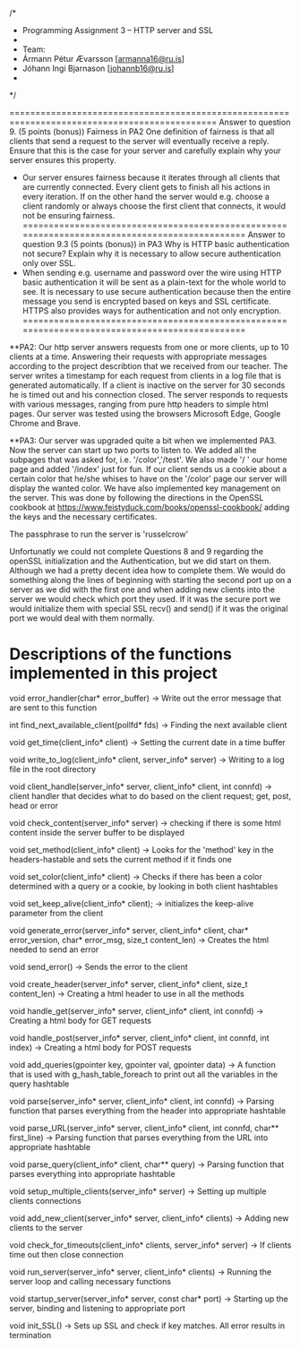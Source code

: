 
/*
 * Programming Assignment 3 – HTTP server and SSL
 *
 * Team:
 * Ármann Pétur Ævarsson [armanna16@ru.is]
 * Jóhann Ingi Bjarnason [johannb16@ru.is]
 *
*/

==============================================================================================
Answer to question 9. (5 points (bonus)) Fairness in PA2
One definition of fairness is that all clients that send a request to the server will eventually
receive a reply. Ensure that this is the case for your server and carefully explain why your
server ensures this property.
- Our server ensures fairness because it iterates through all clients that are currently connected. Every client gets to finish all his actions in every iteration. 
If on the other hand the server would e.g. choose a client randomly or always choose the first client that connects, it would not be ensuring fairness.
==============================================================================================
Answer to question 9.3 (5 points (bonus)) in PA3
Why is HTTP basic authentication not secure? Explain why it is necessary
to allow secure authentication only over SSL.
- When sending e.g. username and password over the wire using HTTP basic authentication it will be sent as a plain-text for the whole world to see. It is necessary to use secure authentication because then the entire message you send is encrypted based on keys and SSL certificate. HTTPS also provides ways for authentication and not only encryption.
==============================================================================================


**PA2:
Our http server answers requests from one or more clients, up to 10 clients at a time. Answering their requests with appropriate messages according to the project describtion that we received from our teacher. The server writes a timestamp for each request from clients in a log file that is generated automatically. If a client is inactive on the server for 30 seconds he is timed out and his connection closed. The server responds to requests with various messages, ranging from pure http headers to simple html pages.
Our server was tested using the browsers Microsoft Edge, Google Chrome and Brave.



**PA3:
Our server was upgraded quite a bit when we implemented PA3. Now the server can start up two ports to listen to. We added all the subpages that was asked for, i.e. '/color','/test'. We also made '/ ' our home page and added '/index' just for fun. If our client sends us a cookie about a certain color that he/she whises to have on the '/color' page our server will display the wanted color. We have also implemented key management on the server. This was done by following the directions in the OpenSSL cookbook at https://www.feistyduck.com/books/openssl-cookbook/ adding the keys and the necessary certificates.

The passphrase to run the server is 'russelcrow'

Unfortunatly we could not complete Questions 8 and 9 regarding the openSSL initialization and the Authentication, but we did start on them. Although we had a pretty decent idea how to complete them. We would do something along the lines of beginning with starting the second port up on a server as we did with the first one and when adding new clients into the server we would check which port they used. If it was the secure port we would initialize them with special SSL recv() and send() if it was the original port we would deal with them normally.


**Descriptions of the functions implemented in this project**
==============================================================================================
void error_handler(char* error_buffer) -> Write out the error message that are sent to this function

int find_next_available_client(pollfd* fds) -> Finding the next available client

void get_time(client_info* client) -> Setting the current date in a time buffer

void write_to_log(client_info* client, server_info* server) -> Writing to a log file in the root directory

void client_handle(server_info* server, client_info* client, int connfd) -> client handler that decides what to do based on the client request; get, post, head or error

void check_content(server_info* server) -> checking if there is some html content inside the server buffer to be displayed

void set_method(client_info* client) -> Looks for the 'method' key in the headers-hastable and sets the current method if it finds one

void set_color(client_info* client) -> Checks if there has been a color determined with a query or a cookie, by looking in both client hashtables

void set_keep_alive(client_info* client); -> initializes the keep-alive parameter from the client

void generate_error(server_info* server, client_info* client, char* error_version, char* error_msg, size_t content_len) -> Creates the html needed to send an error

void send_error() -> Sends the error to the client

void create_header(server_info* server, client_info* client, size_t content_len) -> Creating a html header to use in all the methods

void handle_get(server_info* server, client_info* client, int connfd) -> Creating a html body for GET requests 

void handle_post(server_info* server, client_info* client, int connfd, int index) -> Creating a html body for POST requests 

void add_queries(gpointer key, gpointer val, gpointer data) -> A function that is used with g_hash_table_foreach to print out all the variables in the query hashtable

void parse(server_info* server, client_info* client, int connfd) -> Parsing function that parses everything from the header into appropriate hashtable

void parse_URL(server_info* server, client_info* client, int connfd, char** first_line) -> Parsing function that parses everything from the URL into appropriate hashtable

void parse_query(client_info* client, char** query) -> Parsing function that parses everything into appropriate hashtable  

void setup_multiple_clients(server_info* server) -> Setting up multiple clients connections

void add_new_client(server_info* server, client_info* clients) -> Adding new clients to the server

void check_for_timeouts(client_info* clients, server_info* server) -> If clients time out then close connection

void run_server(server_info* server, client_info* clients) -> Running the server loop and calling necessary functions

void startup_server(server_info* server, const char* port) -> Starting up the server, binding and listening to appropriate port

void init_SSL() -> Sets up SSL and check if key matches. All error results in termination 

